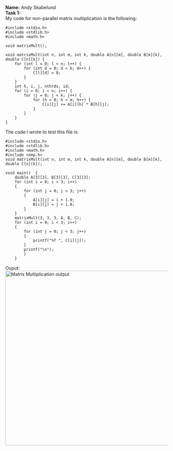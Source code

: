 **Name:** Andy Skabelund  
**Task 1:**  
My code for non-parallel matrix multiplication is the following:  
```
#include <stdio.h>
#include <stdlib.h>
#include <math.h>

void matrixMult();

void matrixMult(int n, int m, int k, double A[n][m], double B[m][k], double C[n][k]) {
    for (int l = 0; l < n; l++) {
        for (int d = 0; d < k; d++) {
            C[l][d] = 0;
        }
    }
    int h, i, j, nthrds, id;
    for (i = 0; i < n; i++) {
        for (j = 0; j < k; j++) {
            for (h = 0; h < m; h++) {
                C[i][j] += A[i][h] * B[h][j];
            }
        }
    }
}
```  
The code I wrote to test this file is:  
```
#include <stdio.h>
#include <stdlib.h>
#include <math.h>
#include <omp.h>
void matrixMult(int n, int m, int k, double A[n][m], double B[m][k], double C[n][k]);

void main()  {
    double A[3][3], B[3][3], C[3][3];
    for (int i = 0; i < 3; i++)
    {
        for (int j = 0; j < 3; j++)
        {
            A[i][j] = i + 1.0;
            B[i][j] = j + 1.0;
        }
    }
    matrixMult(3, 3, 3, A, B, C);
    for (int i = 0; i < 3; i++)
    {
        for (int j = 0; j < 3; j++)
        {
            printf("%f ", C[i][j]);
        }
        printf("\n");
        }
    }
```  
Ouput:  
<img width="543" alt="Matrix Multiplication output" src="https://user-images.githubusercontent.com/22015224/205346809-55491187-8a5e-4486-a2e5-5e2b05daf4de.png">  

